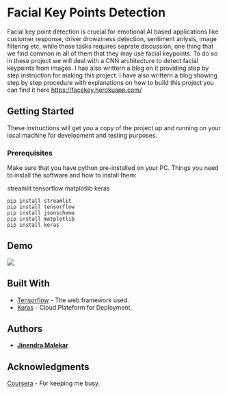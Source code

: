 # Facial Key Points Detection 
Facial key point detection is crucial for emotional AI based applications like customer response, driver drowziness detection, sentiment anlysis, image filtering etc, while these tasks requires seprate discussion, one thing that we find common in all of them that they may use facial keypoints. To do so in these project we will deal with a CNN architecture to detect facial keypoints from images. I hae also writtern a blog on it providing step by step instruction for making this project.
I have also writtern a blog showing step by step procedure with explanations on how to build this project you can find it here https://facekey.herokuapp.com/

## Getting Started
These instructions will get you a copy of the project up and running on your local machine for development and testing purposes. 

### Prerequisites
Make sure that you have python pre-installed on your PC.
Things you need to install the software and how to install them:

streamlit
tensorflow
matplotlib
keras
```
pip install streamlit
pip install tensorflow
pip install jsonschema
pip install matplotlib
pip install keras

```
## Demo

![](demo.gif)

## Built With

* [Tensorflow](https://www.tensorflow.org/) - The web framework used.
* [Keras](https://keras.io//) - Cloud Plateform for Deployment.

## Authors

* **[Jinendra Malekar](https://github.com/JINU98)**

## Acknowledgments

[Coursera](https://www.coursera.org/) - For keeping me busy.
